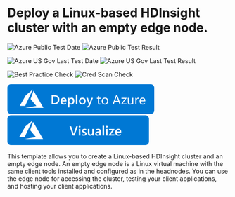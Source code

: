 # Deploy a Linux-based HDInsight cluster with an empty edge node.

![Azure Public Test Date](https://azurequickstartsservice.blob.core.windows.net/badges/101-hdinsight-linux-with-edge-node/PublicLastTestDate.svg)
![Azure Public Test Result](https://azurequickstartsservice.blob.core.windows.net/badges/101-hdinsight-linux-with-edge-node/PublicDeployment.svg)

![Azure US Gov Last Test Date](https://azurequickstartsservice.blob.core.windows.net/badges/101-hdinsight-linux-with-edge-node/FairfaxLastTestDate.svg)
![Azure US Gov Last Test Result](https://azurequickstartsservice.blob.core.windows.net/badges/101-hdinsight-linux-with-edge-node/FairfaxDeployment.svg)

![Best Practice Check](https://azurequickstartsservice.blob.core.windows.net/badges/101-hdinsight-linux-with-edge-node/BestPracticeResult.svg)
![Cred Scan Check](https://azurequickstartsservice.blob.core.windows.net/badges/101-hdinsight-linux-with-edge-node/CredScanResult.svg)

[![Deploy To Azure](https://raw.githubusercontent.com/Azure/azure-quickstart-templates/master/1-CONTRIBUTION-GUIDE/images/deploytoazure.svg?sanitize=true)]("https://portal.azure.com/#create/Microsoft.Template/uri/https%3A%2F%2Fraw.githubusercontent.com%2FAzure%2Fazure-quickstart-templates%2Fmaster%2F101-hdinsight-linux-with-edge-node%2Fazuredeploy.json")  [![Visualize](https://raw.githubusercontent.com/Azure/azure-quickstart-templates/master/1-CONTRIBUTION-GUIDE/images/visualizebutton.svg?sanitize=true)]("http://armviz.io/#/?load=https%3A%2F%2Fraw.githubusercontent.com%2FAzure%2Fazure-quickstart-templates%2Fmaster%2F101-hdinsight-linux-with-edge-node%2Fazuredeploy.json")
    


    


This template allows you to create a Linux-based HDInsight cluster and an empty edge node. An empty edge node is a Linux virtual machine with the same client tools installed and configured as in the headnodes. You can use the edge node for accessing the cluster, testing your client applications, and hosting your client applications. 

